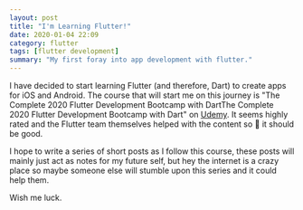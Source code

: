 ```yaml
---
layout: post
title: "I'm Learning Flutter!"
date: 2020-01-04 22:09
category: flutter
tags: [flutter development]
summary: "My first foray into app development with flutter."
---
```


I have decided to start learning Flutter (and therefore, Dart) to create apps for iOS and Android.
The course that will start me on this journey is "The Complete 2020 Flutter Development Bootcamp with DartThe Complete 2020 Flutter Development Bootcamp with Dart" on [Udemy][course-link]. It seems highly rated and the Flutter team themselves helped with the content so 🤞 it should be good.

I hope to write a series of short posts as I follow this course, these posts will mainly just act as notes for my future self, but hey the internet is a crazy place so maybe someone else will stumble upon this series and it could help them.

Wish me luck.

[course-link]: https://www.udemy.com/course/flutter-bootcamp-with-dart
